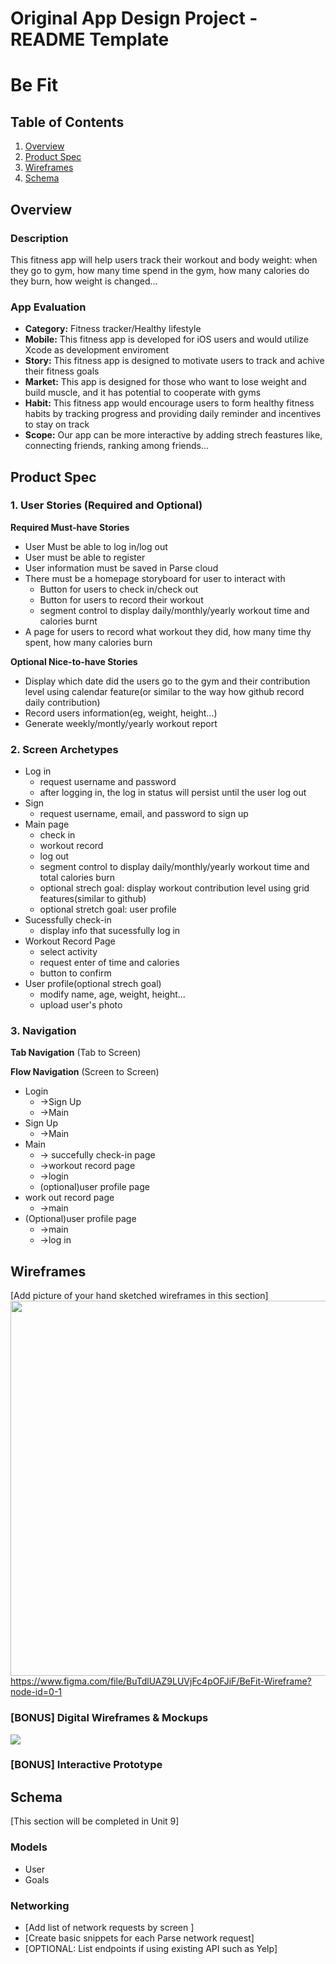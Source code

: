 Original App Design Project - README Template
===

# Be Fit

## Table of Contents
1. [Overview](#Overview)
1. [Product Spec](#Product-Spec)
1. [Wireframes](#Wireframes)
2. [Schema](#Schema)

## Overview
### Description
This fitness app will help users track their workout and body weight: when they go to gym, how many time spend in the gym, how many calories do they burn, how weight is changed...

### App Evaluation

- **Category:** Fitness tracker/Healthy lifestyle
- **Mobile:** This fitness app is developed for iOS users and would utilize Xcode as development enviroment 
- **Story:** This fitness app is designed to motivate users to track and achive their fitness goals
- **Market:** This app is designed for those who want to lose weight and build muscle, and it has potential to cooperate with gyms
- **Habit:** This fitness app would encourage users to form healthy fitness habits by tracking progress and providing daily reminder and incentives to stay on track
- **Scope:** Our app can be more interactive by adding strech feastures like, connecting friends, ranking among friends...

## Product Spec

### 1. User Stories (Required and Optional)

**Required Must-have Stories**

* User Must be able to log in/log out
* User must be able to register
* User information must be saved in Parse cloud
* There must be a homepage storyboard for user to interact with
    * Button for users to check in/check out
    * Button for users to record their workout
    * segment control to display daily/monthly/yearly workout time and calories burnt 
* A page for users to record what workout they did, how many time thy spent, how many calories burn


**Optional Nice-to-have Stories**

* Display which date did the users go to the gym and their contribution level using calendar feature(or similar to the way how github record daily contribution)
* Record users information(eg, weight, height...)
* Generate weekly/montly/yearly workout report

### 2. Screen Archetypes

* Log in
   * request username and password
   * after logging in, the log in status will persist until the user log out
* Sign 
    * request username, email, and password to sign up
* Main page
    * check in
    * workout record 
    * log out
    * segment control to display daily/monthly/yearly workout time and total calories burn
    * optional strech goal: display workout contribution level using grid features(similar to github)
    * optional stretch goal: user profile
* Sucessfully check-in
    * display info that sucessfully log in
* Workout Record Page
    * select activity
    * request enter of time and calories 
    * button to confirm
* User profile(optional strech goal)
    * modify name, age, weight, height...
    * upload user's photo


### 3. Navigation

**Tab Navigation** (Tab to Screen)


**Flow Navigation** (Screen to Screen)

* Login
   * ->Sign Up
   * ->Main
* Sign Up
   * ->Main
* Main 
    * -> succefully check-in page
    * ->workout record page
    * ->login
    * (optional)user profile page
* work out record page
    * ->main
* (Optional)user profile page
    * ->main
    * ->log in

## Wireframes
[Add picture of your hand sketched wireframes in this section]
<img src="https://i.imgur.com/8WUeWnT.png" width=600>
https://www.figma.com/file/BuTdlUAZ9LUVjFc4pOFJiF/BeFit-Wireframe?node-id=0-1



### [BONUS] Digital Wireframes & Mockups
![](https://i.imgur.com/NPcvvQY.png)



### [BONUS] Interactive Prototype

## Schema 
[This section will be completed in Unit 9]
### Models
* User
* Goals
### Networking
- [Add list of network requests by screen ]
- [Create basic snippets for each Parse network request]
- [OPTIONAL: List endpoints if using existing API such as Yelp]
